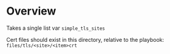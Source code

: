 # Overview

Takes a single list var `simple_tls_sites`

Cert files should exist in this directory, relative to the playbook: `files/tls/<site>/<item>crt`